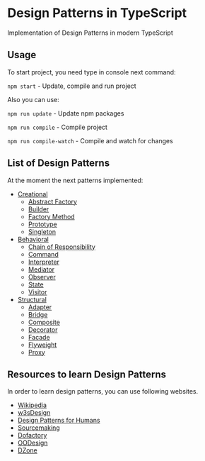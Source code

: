 # Design Patterns in TypeScript
Implementation of Design Patterns in modern TypeScript

## Usage
To start project, you need type in console next command: 

`npm start` - Update, compile and run project

Also you can use:

`npm run update` - Update npm packages

`npm run compile` - Compile project

`npm run compile-watch` - Compile and watch for changes

## List of Design Patterns

At the moment the next patterns implemented:

* [Creational](https://github.com/novopashin/Design-Patterns-in-TypeScript/tree/master/patterns/creational/)
    * [Abstract Factory](https://github.com/novopashin/Design-Patterns-in-TypeScript/tree/master/patterns/creational/abstract%20factory/index.ts)
    * [Builder](https://github.com/novopashin/Design-Patterns-in-TypeScript/tree/master/patterns/creational/builder/index.ts)
    * [Factory Method](https://github.com/novopashin/Design-Patterns-in-TypeScript/tree/master/patterns/creational/factory%20method/index.ts)
    * [Prototype](https://github.com/novopashin/Design-Patterns-in-TypeScript/tree/master/patterns/creational/prototype/index.ts)
    * [Singleton](https://github.com/novopashin/Design-Patterns-in-TypeScript/tree/master/patterns/creational/singleton/index.ts)
* [Behavioral](https://github.com/novopashin/Design-Patterns-in-TypeScript/tree/master/patterns/behavioral)
    * [Chain of Responsibility](https://github.com/novopashin/Design-Patterns-in-TypeScript/blob/master/patterns/behavioral/chain%20of%20responsibility/index.ts)
    * [Command](https://github.com/novopashin/Design-Patterns-in-TypeScript/blob/master/patterns/behavioral/command/index.ts)
    * [Interpreter](https://github.com/novopashin/Design-Patterns-in-TypeScript/blob/master/patterns/behavioral/interpreter/index.ts)
    * [Mediator](https://github.com/novopashin/Design-Patterns-in-TypeScript/blob/master/patterns/behavioral/mediator/index.ts)
    * [Observer](https://github.com/novopashin/Design-Patterns-in-TypeScript/blob/master/patterns/behavioral/observer/index.ts)
    * [State](https://github.com/novopashin/Design-Patterns-in-TypeScript/blob/master/patterns/behavioral/state/index.ts)
    * [Visitor](https://github.com/novopashin/Design-Patterns-in-TypeScript/blob/master/patterns/behavioral/visitor/index.ts)
* [Structural](https://github.com/novopashin/Design-Patterns-in-TypeScript/blob/master/patterns/structural/)
    * [Adapter](https://github.com/novopashin/Design-Patterns-in-TypeScript/blob/master/patterns/structural/adapter/index.ts)
    * [Bridge](https://github.com/novopashin/Design-Patterns-in-TypeScript/blob/master/patterns/structural/bridge/index.ts)
    * [Composite](https://github.com/novopashin/Design-Patterns-in-TypeScript/blob/master/patterns/structural/composite/index.ts)
    * [Decorator](https://github.com/novopashin/Design-Patterns-in-TypeScript/blob/master/patterns/structural/decorator/index.ts)
    * [Facade](https://github.com/novopashin/Design-Patterns-in-TypeScript/blob/master/patterns/structural/facade/index.ts)
    * [Flyweight](https://github.com/novopashin/Design-Patterns-in-TypeScript/blob/master/patterns/structural/flyweight/index.ts)
    * [Proxy](https://github.com/allordiron/Design-Patterns-in-TypeScript/blob/master/patterns/structural/proxy/index.ts)
    
## Resources to learn Design Patterns

In order to learn design patterns, you can use following websites.
* [Wikipedia](https://en.wikipedia.org/wiki/Design_Patterns)
* [w3sDesign](http://w3sdesign.com/index0100.php)
* [Design Patterns for Humans](https://github.com/kamranahmedse/design-patterns-for-humans)
* [Sourcemaking](https://sourcemaking.com/design_patterns)
* [Dofactory](http://www.dofactory.com/net/design-patterns)
* [OODesign](http://www.oodesign.com/)
* [DZone](https://dzone.com/refcardz/design-patterns)
